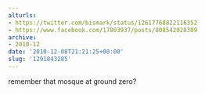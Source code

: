 ```yaml
---
alturls:
- https://twitter.com/bismark/status/12617768822116352
- https://www.facebook.com/17803937/posts/808542028309
archive:
- 2010-12
date: '2010-12-08T21:21:25+00:00'
slug: '1291843285'
---
```


remember that mosque at ground zero?


